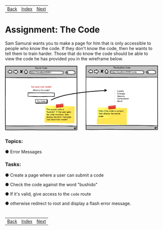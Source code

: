 <table width="100%">
    <tr>
        <td><a href="./018_POST_Flash_Data.md">Back</a></td>
        <td><a href="../../Index.md">Index</a></td>
        <td><a href="./020_Dojo_Servey.md">Next</a></td>
    </tr>
</table>

#

#   Assignment: The Code
Sam Samurai wants you to make a page for him that is only accessible to people who know the code. If they don't know the code, then he wants to tell them to train harder. Those that do know the code should be able to view the code he has provided you in the wireframe below.

<img src="./../../000_img/thecode.png">

### __Topics:__
● Error Messages

### __Tasks:__
● Create a page where a user can submit a code

● Check the code against the word "bushido"

● If it's valid, give access to the `code` route

● otherwise redirect to root and display a flash error message.

#

[]()
<table width="100%">
    <tr>
        <td><a href="./018_POST_Flash_Data.md">Back</a></td>
        <td><a href="../../Index.md">Index</a></td>
        <td><a href="./020_Dojo_Servey.md">Next</a></td>
    </tr>
</table>